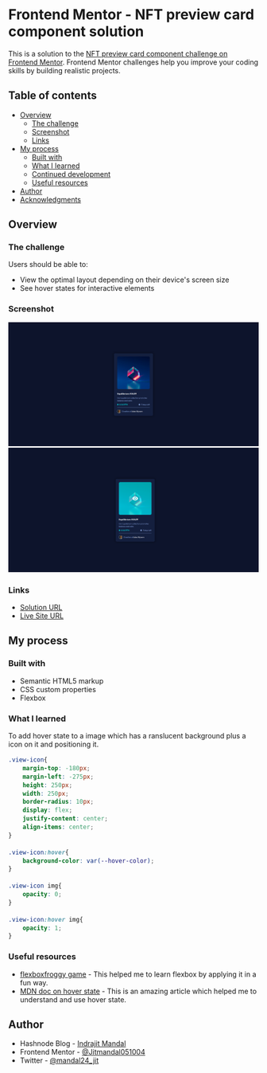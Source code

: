 # Frontend Mentor - NFT preview card component solution

This is a solution to the [NFT preview card component challenge on Frontend Mentor](https://www.frontendmentor.io/challenges/nft-preview-card-component-SbdUL_w0U). Frontend Mentor challenges help you improve your coding skills by building realistic projects. 

## Table of contents

- [Overview](#overview)
  - [The challenge](#the-challenge)
  - [Screenshot](#screenshot)
  - [Links](#links)
- [My process](#my-process)
  - [Built with](#built-with)
  - [What I learned](#what-i-learned)
  - [Continued development](#continued-development)
  - [Useful resources](#useful-resources)
- [Author](#author)
- [Acknowledgments](#acknowledgments)

## Overview

### The challenge

Users should be able to:

- View the optimal layout depending on their device's screen size
- See hover states for interactive elements

### Screenshot

![non-hover state](images/screenshot(non-hover).png)
![active state](images/Screenshot(active%20state).png)

### Links

- [Solution URL](https://jitmandal051004.github.io/nft-preview-card/)
- [Live Site URL](https://www.frontendmentor.io/solutions/nft-preview-card-tRv4oLXQEM)

## My process

### Built with

- Semantic HTML5 markup
- CSS custom properties
- Flexbox

### What I learned

To add hover state to a image which has a ranslucent background plus a icon on it and positioning it.

```css
.view-icon{
    margin-top: -180px;
    margin-left: -275px;
    height: 250px;
    width: 250px;
    border-radius: 10px;
    display: flex;
    justify-content: center;
    align-items: center;
}

.view-icon:hover{
    background-color: var(--hover-color);
}

.view-icon img{
    opacity: 0;
}

.view-icon:hover img{
    opacity: 1;
}
```
### Useful resources

- [flexboxfroggy game](https://flexboxfroggy.com/) - This helped me to learn flexbox by applying it in a fun way.
- [MDN doc on hover state](https://developer.mozilla.org/en-US/docs/Web/CSS/:hover) - This is an amazing article which helped me to understand and use hover state.

## Author

- Hashnode Blog - [Indrajit Mandal](https://jitm25.hashnode.dev/)
- Frontend Mentor - [@Jitmandal051004](https://www.frontendmentor.io/profile/Jitmandal051004)
- Twitter - [@mandal24_jit](https://twitter.com/mandal24_jit)